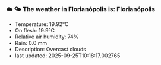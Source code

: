 ### ☁️ 🌤️  The weather in Florianópolis is: Florianópolis

- Temperature: 19.92°C
- On flesh: 19.9°C
- Relative air humidity: 74%
- Rain: 0.0 mm
- Description: Overcast clouds
- last updated: 2025-09-25T10:18:17.002765
